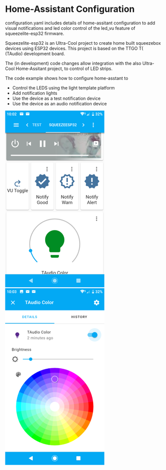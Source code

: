 # Home-Assistant Configuration

configuration.yaml includes details of home-assitant configuration to add visual notifications and led color control of the led_vu feature of squeezelite-esp32 firmware.

Squeezelite-esp32 is an Ultra-Cool project to create home built squeezebox devices using ESP32 devices.  This project is based on the TTGO T( (TAudio) development board.

The (in development) code changes allow integration with the also Ultra-Cool Home-Assitant project, to control of LED strips.  

The code example shows how to configure home-asstant to
- Control the LEDS using the light template platform 
- Add notification lights
- Use the device as a test notification device
- Use the device as an audio notification device

![Dashboard](dashboard.png) ![Light Control](ligth_control.png)
